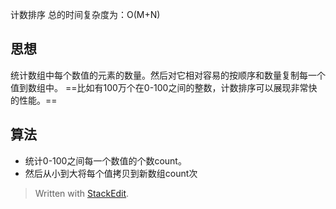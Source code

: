 计数排序
总的时间复杂度为：O(M+N)
## 思想
统计数组中每个数值的元素的数量。然后对它相对容易的按顺序和数量复制每一个值到数组中。
==比如有100万个在0-100之间的整数，计数排序可以展现非常快的性能。==
## 算法
- 统计0-100之间每一个数值的个数count。
- 然后从小到大将每个值拷贝到新数组count次



> Written with [StackEdit](https://stackedit.io/).
<!--stackedit_data:
eyJoaXN0b3J5IjpbMTgzOTI4MTIzNV19
-->